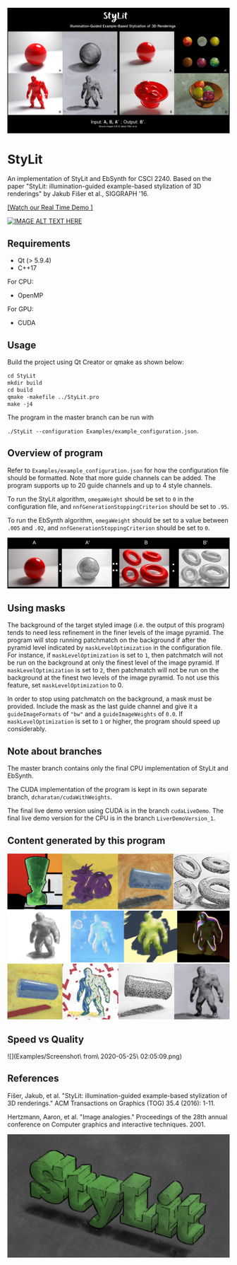 ![](Examples/0.png)

# StyLit

An implementation of StyLit and EbSynth for CSCI 2240. Based on the paper "StyLit: illumination-guided example-based stylization of 3D renderings" by Jakub Fišer et al., SIGGRAPH '16.

[[Watch our Real Time Demo ]](https://youtu.be/4gsjpk9nDbg)

[![IMAGE ALT TEXT HERE](https://img.youtube.com/vi/4gsjpk9nDbg/0.jpg)](https://youtu.be/4gsjpk9nDbg)

## Requirements
- Qt (> 5.9.4)
- C++17

For CPU:
- OpenMP

For GPU:
- CUDA

## Usage

Build the project using Qt Creator or qmake as shown below:
```
cd StyLit
mkdir build
cd build
qmake -makefile ../StyLit.pro
make -j4
```

The program in the master branch can be run with 

`./StyLit --configuration Examples/example_configuration.json`. 

## Overview of program

Refer to
`Examples/example_configuration.json` for how the configuration file should be formatted. Note that more guide channels can be added. The program supports up to 20 guide channels and up to 4 style channels.

To run the StyLit algorithm, `omegaWeight` should be set to `0` in the configuration file, and `nnfGenerationStoppingCriterion` should be set to `.95`.

To run the EbSynth algorithm, `omegaWeight` should be set to a value between `.005` and `.02`, and `nnfGenerationStoppingCriterion` should be
set to `0`.

![B' was generated by the program](Examples/image2.png)


## Using masks

The background of the target styled image (i.e. the output of this program) tends to need less refinement in the finer levels
of the image pyramid. The program will stop running patchmatch on the background if after the pyramid level indicated by
`maskLevelOptimization` in the configuration file. For instance, if `maskLevelOptimization` is set to `1`, then patchmatch
will not be run on the background at only the finest level of the image pyramid. If `maskLevelOptimization` is set to `2`, 
then patchmatch will not be run on the background at the finest two levels of the image pyramid. To not use this feature,
set `maskLevelOptimization` to 0.

In order to stop using patchmatch on the background, a mask must be provided. Include the mask as the last guide channel
and give it a `guideImageFormats` of `"bw"` and a `guideImageWeights` of `0.0`. If `maskLevelOptimization` is set to `1`
or higher, the program should speed up considerably.

## Note about branches

The master branch contains only the final CPU implementation of StyLit and EbSynth. 

The CUDA implementation of the program is kept in its own separate branch, `dcharatan/cudaWithWeights`.

The final live demo version using CUDA is in the branch `cudaLiveDemo`. The final live demo version for the CPU is in the branch `LiverDemoVersion_1`.

## Content generated by this program

![](Examples/results1.png)
![](Examples/results2.png)
![](Examples/results3.png)

## Speed vs Quality

![](Examples/Screenshot\ from\ 2020-05-25\ 02:05:09.png)

## References
Fišer, Jakub, et al. "StyLit: illumination-guided example-based stylization of 3D renderings." ACM Transactions on Graphics (TOG) 35.4 (2016): 1-11.

Hertzmann, Aaron, et al. "Image analogies." Proceedings of the 28th annual conference on Computer graphics and interactive techniques. 2001.

![](Examples/title.png)


